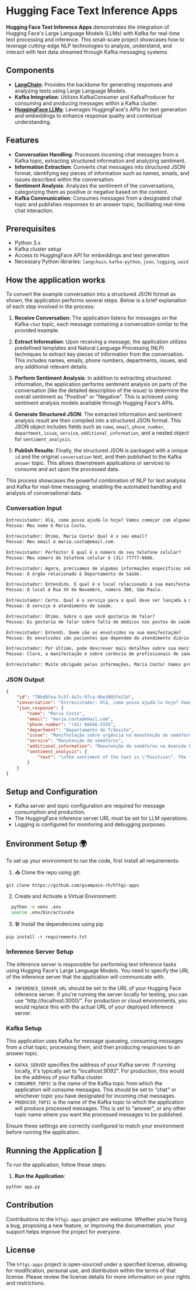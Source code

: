 # Hugging Face Text Inference Apps

**Hugging Face Text Inference Apps** demonstrates the integration of Hugging Face's Large Language Models (LLMs) with Kafka for real-time text processing and inference. This small-scale project showcases how to leverage cutting-edge NLP technologies to analyze, understand, and interact with text data streamed through Kafka messaging systems.

## Components

- **[LangChain](https://github.com/hwchase17/langchain)**: Provides the backbone for generating responses and analyzing texts using Large Language Models.
- **Kafka Integration**: Utilizes KafkaConsumer and KafkaProducer for consuming and producing messages within a Kafka cluster.
- **[HuggingFace LLMs](https://huggingface.co/models)**: Leverages HuggingFace's APIs for text generation and embeddings to enhance response quality and contextual understanding.

## Features

- **Conversation Handling**: Processes incoming chat messages from a Kafka topic, extracting structured information and analyzing sentiment.
- **Information Extraction**: Converts chat messages into structured JSON format, identifying key pieces of information such as names, emails, and issues described within the conversation.
- **Sentiment Analysis**: Analyzes the sentiment of the conversations, categorizing them as positive or negative based on the content.
- **Kafka Communication**: Consumes messages from a designated chat topic and publishes responses to an answer topic, facilitating real-time chat interaction.

## Prerequisites

- Python 3.x
- Kafka cluster setup
- Access to HuggingFace API for embeddings and text generation
- Necessary Python libraries: `langchain`, `kafka-python`, `json`, `logging`, `uuid`

## How the application works

To convert the example conversation into a structured JSON format as shown, the application performs several steps. Below is a brief explanation of each step involved in the process:

1. **Receive Conversation**: The application listens for messages on the Kafka `chat` topic, each message containing a conversation similar to the provided example.

2. **Extract Information**: Upon receiving a message, the application utilizes predefined templates and Natural Language Processing (NLP) techniques to extract key pieces of information from the conversation. This includes names, emails, phone numbers, departments, issues, and any additional relevant details.

3. **Perform Sentiment Analysis**: In addition to extracting structured information, the application performs sentiment analysis on parts of the conversation (like the detailed description of the issue) to determine the overall sentiment as "Positive" or "Negative". This is achieved using sentiment analysis models available through Hugging Face's APIs.

4. **Generate Structured JSON**: The extracted information and sentiment analysis result are then compiled into a structured JSON format. This JSON object includes fields such as `name`, `email`, `phone_number`, `department`, `issue`, `service`, `additional_information`, and a nested object for `sentiment_analysis`.

5. **Publish Results**: Finally, the structured JSON is packaged with a unique `id` and the original `conversation` text, and then published to the Kafka `answer` topic. This allows downstream applications or services to consume and act upon the processed data.

This process showcases the powerful combination of NLP for text analysis and Kafka for real-time messaging, enabling the automated handling and analysis of conversational data.

### Conversation Input

```txt
Entrevistador: Olá, como posso ajudá-lo hoje? Vamos começar com algumas perguntas básicas. Qual é o seu nome?
Pessoa: Meu nome é Maria Costa.

Entrevistador: Ótimo, Maria Costa! Qual é o seu email?
Pessoa: Meu email é maria.costa@email.com.

Entrevistador: Perfeito! E qual é o número do seu telefone celular?
Pessoa: Meu número de telefone celular é (31) 77777-6666.

Entrevistador: Agora, precisamos de algumas informações específicas sobre a manifestação. Qual é o órgão relacionado com a manifestação?
Pessoa: O órgão relacionado é Departamento de Saúde.

Entrevistador: Entendido. E qual é o local relacionado à sua manifestação?
Pessoa: O local é Rua XV de Novembro, número 300, São Paulo.

Entrevistador: Certo. Qual é o serviço para o qual deve ser lançada a manifestação?
Pessoa: O serviço é atendimento de saúde.

Entrevistador: Ótimo. Sobre o que você gostaria de falar?
Pessoa: Eu gostaria de falar sobre falta de médicos nos postos de saúde da região central.

Entrevistador: Entendi. Quem são os envolvidos na sua manifestação?
Pessoa: Os envolvidos são pacientes que dependem do atendimento diário.

Entrevistador: Por último, pode descrever mais detalhes sobre sua manifestação?
Pessoa: Claro, a manifestação é sobre carência de profissionais de saúde que afeta o atendimento aos cidadãos locais.

Entrevistador: Muito obrigado pelas informações, Maria Costa! Vamos processar sua manifestação e entrar em contato em breve.
```

### JSON Output

```json
{
    "id": "78bd0fea-5c5f-4a7c-97ca-9be3803fe21d",
    "conversation": "Entrevistador: Olá, como posso ajudá-lo hoje? Vamos começar com algumas perguntas básicas. Qual é o seu nome?\nPessoa: Meu nome é Maria Costa.\n\nEntrevistador: Ótimo, Maria Costa! Qual é o seu email?\nPessoa: Meu email é maria.costa@email.com.\n\nEntrevistador: Perfeito! E qual é o número do seu telefone celular?\nPessoa: Meu número de telefone celular é (41) 66666-5555.\n\nEntrevistador: Agora, precisamos de algumas informações específicas sobre a manifestação. Qual é o órgão relacionado com a manifestação?\nPessoa: O órgão relacionado é Departamento de Trânsito.\n\nEntrevistador: Entendido. E qual é o local relacionado à sua manifestação?\nPessoa: O local é Rua XV de Novembro, número 300, São Paulo.\n\nEntrevistador: Certo. Qual é o serviço para o qual deve ser lançada a manifestação?\nPessoa: O serviço é manutenção de semáforos.\n\nEntrevistador: Ótimo. Sobre o que você gostaria de falar?\nPessoa: Eu gostaria de falar sobre demora na manutenção dos semáforos que está causando muitos congestionamentos.\n\nEntrevistador: Entendi. Quem são os envolvidos na sua manifestação?\nPessoa: Os envolvidos são moradores da região e os motoristas.\n\nEntrevistador: Por último, pode descrever mais detalhes sobre sua manifestação?\nPessoa: Claro, a manifestação é sobre urgência na manutenção dos semáforos na Avenida Paulista, causada por congestionamentos e acidentes.\n\nEntrevistador: Muito obrigado pelas informações, Maria Costa! Vamos processar sua manifestação e entrar em contato em breve.\n\n",
    "json_response": {
        "name": "Maria Costa",
        "email": "maria.costa@email.com",
        "phone_number": "(41) 66666-5555",
        "department": "Departamento de Trânsito",
        "issue": "Manifestação sobre urgência na manutenção de semáforos na Avenida Paulista",
        "service": "Manutenção de semáforos",
        "additional_information": "Manutenção de semáforos na Avenida Paulista, causada por congestionamentos e acidentes, com a urgência de manutenção.",
        "sentiment_analysis": {
            "text": "\nThe sentiment of the text is \"Positive\". The text discusses a public event and the importance of maintaining the infrastructure of the event. The text also mentions the importance of ensuring the safety of attendees and the need for efficient communication."
        }
    }
}
```

## Setup and Configuration

- Kafka server and topic configuration are required for message consumption and production.
- The HuggingFace inference server URL must be set for LLM operations.
- Logging is configured for monitoring and debugging purposes.

## Environment Setup 🌍

To set up your environment to run the code, first install all requirements:

1. 📥 Clone the repo using git:

```shell
git clone https://github.com/gsampaio-rh/hftgi-apps
```

2. Create and Activate a Virtual Environment:

```bash
  python -m venv .env
  source .env/bin/activate
```

3. 🛠️ Install the dependencies using pip

```shell
pip install -r requirements.txt
```

### Inference Server Setup

The inference server is responsible for performing text inference tasks using Hugging Face's Large Language Models. You need to specify the URL of the inference server that the application will communicate with.

- `INFERENCE_SERVER_URL` should be set to the URL of your Hugging Face inference server. If you're running the server locally for testing, you can use "http://localhost:3000/". For production or cloud environments, you would replace this with the actual URL of your deployed inference server.

### Kafka Setup

This application uses Kafka for message queueing, consuming messages from a chat topic, processing them, and then producing responses to an answer topic.

- `KAFKA_SERVER` specifies the address of your Kafka server. If running locally, it's typically set to "localhost:9092". For production, this would be the address of your Kafka cluster.
- `CONSUMER_TOPIC` is the name of the Kafka topic from which the application will consume messages. This should be set to "chat" or whichever topic you have designated for incoming chat messages.
- `PRODUCER_TOPIC` is the name of the Kafka topic to which the application will produce processed messages. This is set to "answer", or any other topic name where you want the processed messages to be published.

Ensure these settings are correctly configured to match your environment before running the application.

## Running the Application 🚀

To run the application, follow these steps:

1. **Run the Application**:

```bash
python app.py
```

## Contribution

Contributions to the `hftgi-apps` project are welcome. Whether you're fixing a bug, proposing a new feature, or improving the documentation, your support helps improve the project for everyone.

## License

The `hftgi-apps` project is open-sourced under a specified license, allowing for modification, personal use, and distribution within the terms of that license. Please review the license details for more information on your rights and restrictions.